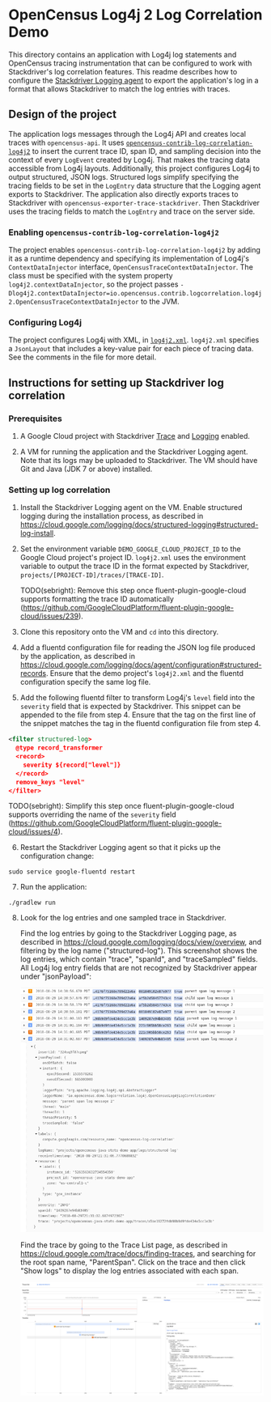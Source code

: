 # OpenCensus Log4j 2 Log Correlation Demo

This directory contains an application with Log4j log statements and OpenCensus tracing
instrumentation that can be configured to work with Stackdriver's log correlation features.  This
readme describes how to configure the
[Stackdriver Logging agent](https://cloud.google.com/logging/docs/agent/) to export the
application's log in a format that allows Stackdriver to match the log entries with traces.

## Design of the project

The application logs messages through the Log4j API and creates local traces with `opencensus-api`.
It uses
[`opencensus-contrib-log-correlation-log4j2`](https://github.com/census-instrumentation/opencensus-java/tree/master/contrib/log_correlation/log4j2)
to insert the current trace ID, span ID, and sampling decision into the context of every `LogEvent`
created by Log4j.  That makes the tracing data accessible from Log4j layouts.  Additionally, this
project configures Log4j to output structured, JSON logs.  Structured logs simplify specifying the
tracing fields to be set in the `LogEntry` data structure that the Logging agent exports to
Stackdriver.  The application also directly exports traces to Stackdriver with
`opencensus-exporter-trace-stackdriver`.  Then Stackdriver uses the tracing fields to match the
`LogEntry` and trace on the server side.

### Enabling `opencensus-contrib-log-correlation-log4j2`

The project enables `opencensus-contrib-log-correlation-log4j2` by adding it as a runtime dependency
and specifying its implementation of Log4j's `ContextDataInjector` interface,
`OpenCensusTraceContextDataInjector`.  The class must be specified with the system property
`log4j2.contextDataInjector`, so the project passes
`-Dlog4j2.contextDataInjector=io.opencensus.contrib.logcorrelation.log4j2.OpenCensusTraceContextDataInjector`
to the JVM.

### Configuring Log4j

The project configures Log4j with XML, in [`log4j2.xml`](src/main/resources/log4j2.xml).
`log4j2.xml` specifies a `JsonLayout` that includes a key-value pair for each piece of tracing data.
See the comments in the file for more detail.

## Instructions for setting up Stackdriver log correlation

### Prerequisites

1. A Google Cloud project with Stackdriver [Trace](https://cloud.google.com/trace/) and
[Logging](https://cloud.google.com/logging/) enabled.

2. A VM for running the application and the Stackdriver Logging agent.  Note that its logs may be
uploaded to Stackdriver.  The VM should have Git and Java (JDK 7 or above) installed.

### Setting up log correlation

1. Install the Stackdriver Logging agent on the VM.  Enable structured logging during the
installation process, as described in
https://cloud.google.com/logging/docs/structured-logging#structured-log-install.

2. Set the environment variable `DEMO_GOOGLE_CLOUD_PROJECT_ID` to the Google Cloud project's project
ID.  `log4j2.xml` uses the environment variable to output the trace ID in the format expected by
Stackdriver, `projects/[PROJECT-ID]/traces/[TRACE-ID]`.

    TODO(sebright): Remove this step once fluent-plugin-google-cloud supports formatting the trace ID
    automatically (https://github.com/GoogleCloudPlatform/fluent-plugin-google-cloud/issues/239).

3. Clone this repository onto the VM and `cd` into this directory.

4. Add a fluentd configuration file for reading the JSON log file produced by the application, as
described in https://cloud.google.com/logging/docs/agent/configuration#structured-records.  Ensure
that the demo project's `log4j2.xml` and the fluentd configuration specify the same log file.

5. Add the following fluentd filter to transform Log4j's `level` field into the `severity` field
that is expected by Stackdriver.  This snippet can be appended to the file from step 4.  Ensure that
the tag on the first line of the snippet matches the tag in the fluentd configuration file from step 4.

  ```xml
  <filter structured-log>
    @type record_transformer
    <record>
      severity ${record["level"]}
    </record>
    remove_keys "level"
  </filter>
  ```

  TODO(sebright): Simplify this step once fluent-plugin-google-cloud supports overriding the name
of the `severity` field
(https://github.com/GoogleCloudPlatform/fluent-plugin-google-cloud/issues/4).

6. Restart the Stackdriver Logging agent so that it picks up the configuration change:

  ```
  sudo service google-fluentd restart
  ```

7. Run the application:

  ```
  ./gradlew run
  ```

8. Look for the log entries and one sampled trace in Stackdriver.

    Find the log entries by going to the Stackdriver Logging page, as described in
    https://cloud.google.com/logging/docs/view/overview, and filtering by the log name
    ("structured-log").  This screenshot shows the log entries, which contain "trace", "spanId", and
    "traceSampled" fields.  All Log4j log entry fields that are not recognized by Stackdriver appear
    under "jsonPayload":

    ![Logs](images/logs.png "Example logs in Stackdriver")

    Find the trace by going to the Trace List page, as described in
    https://cloud.google.com/trace/docs/finding-traces, and searching for the root span name,
    "ParentSpan".  Click on the trace and then click "Show logs" to display the log entries
    associated with each span.

    ![Traces](images/trace.png "Example trace in Stackdriver")
